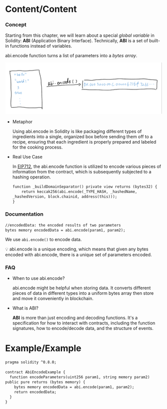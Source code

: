 # Content/Content

### Concept

Starting from this chapter, we will learn about a special *global variable* in Solidity: **ABI** (Application Binary Interface). Technically, **ABI** is a set of built-in functions instead of variables. 

abi.encode function turns a list of parameters into a *bytes array*.  

![IMG_EC8FDDBA496B-1.jpeg](./img/1-1.jpeg)

- Metaphor
    
    Using abi.encode in Solidity is like packaging different types of ingredients into a single, organized box before sending them off to a recipe, ensuring that each ingredient is properly prepared and labeled for the cooking process.
    
- Real Use Case
    
    In [EIP712](https://github.com/OpenZeppelin/openzeppelin-contracts/blob/9ef69c03d13230aeff24d91cb54c9d24c4de7c8b/contracts/utils/cryptography/EIP712.sol#L88), the abi.encode function is utilized to encode various pieces of information from the contract, which is subsequently subjected to a hashing operation.
    
    ```solidity
    function _buildDomainSeparator() private view returns (bytes32) {
        return keccak256(abi.encode(_TYPE_HASH, _hashedName, _hashedVersion, block.chainid, address(this)));
    }
    ```
    

### Documentation

```solidity
//encodedData: the encoded results of two parameters
bytes memory encodedData = abi.encode(param1, param2);
```

We use `abi.encode()` to encode data.

<aside>
💡 abi.encode is a unique encoding, which means that given any bytes encoded with abi.encode, there is a unique set of parameters encoded.

</aside>

### FAQ

- When to use abi.encode?
    
    abi.encode might be helpful when storing data. It converts different pieces of data in different types into a uniform bytes array then store and move it conveniently in blockchain.  
    
- What is ABI?
    
    **ABI** is more than just encoding and decoding functions. It's a specification for how to interact with contracts, including the function signatures, how to encode/decode data, and the structure of events.
    

# Example/Example

```solidity
pragma solidity ^0.8.0;

contract AbiEncodeExample {
  function encodeParameters(uint256 param1, string memory param2) public pure returns (bytes memory) {
    bytes memory encodedData = abi.encode(param1, param2);
    return encodedData;
  }
}
```